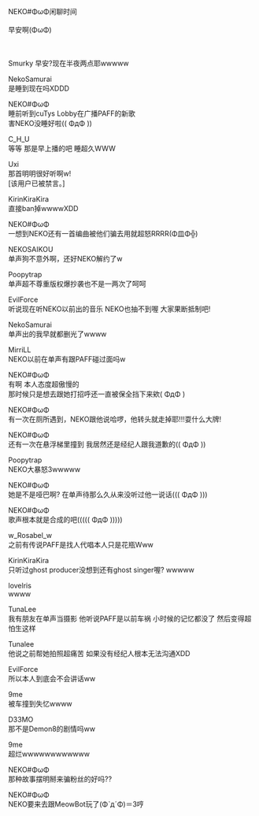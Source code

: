 NEKO#ΦωΦ闲聊时间  
<br/> 
早安啊(ΦωΦ)  

  <br/>
  <br/>
Smurky  
早安?现在半夜两点耶wwwww  

NekoSamurai  
是睡到现在吗XDDD  

NEKO#ΦωΦ  
睡前听到cuTys Lobby在广播PAFF的新歌  
害NEKO没睡好啦(( ΦдΦ ))  

C\_H\_U  
等等 那是早上播的吧 睡超久WWW  

Uxi  
那首明明很好听啊w!  
[该用户已被禁言。]

KirinKiraKira  
直接ban掉wwwwXDD  

NEKO#ΦωΦ  
一想到NEKO还有一首编曲被他们骗去用就超怒RRRR(Φ皿Φ╬)  

NEKOSAIKOU  
单声狗不意外啊，还好NEKO解约了w  

Poopytrap  
单声超不尊重版权爆抄袭也不是一两次了呵呵  

EvilForce  
听说现在听NEKO以前出的音乐 NEKO也抽不到喔 大家果断抵制吧!  

NekoSamurai  
单声出的我早就都删光了wwww  

MirriLL  
NEKO以前在单声有跟PAFF碰过面吗w  

NEKO#ΦωΦ  
有啊 本人态度超傲慢的  
那时候只是想去跟她打招呼还一直被保全挡下来欸( ΦдΦ )  

NEKO#ΦωΦ  
有一次在厕所遇到，NEKO跟他说哈啰，他转头就走掉耶!!!耍什么大牌!  

NEKO#ΦωΦ  
还有一次在悬浮梯里撞到 我居然还是经纪人跟我道歉的(( ΦдΦ ))  

Poopytrap  
NEKO大暴怒3wwwww  

NEKO#ΦωΦ  
她是不是哑巴啊? 在单声待那么久从来没听过他一说话((( ΦдΦ )))  

NEKO#ΦωΦ  
歌声根本就是合成的吧((((( ΦдΦ )))))  

w\_Rosabel\_w  
之前有传说PAFF是找人代唱本人只是花瓶Www  

KirinKiraKira  
只听过ghost producer没想到还有ghost singer喔? wwwww  

lovelris  
wwww  

TunaLee  
我有朋友在单声当摄影 他听说PAFF是以前车祸 小时候的记忆都没了 然后变得超怕生这样  

Tunalee  
他说之前帮她拍照超痛苦 如果没有经纪人根本无法沟通XDD  

EvilForce  
所以本人到底会不会讲话ww  

9me  
被车撞到失忆wwww  

D33MO  
那不是Demon8的剧情吗ww  

9me  
超烂wwwwwwwwwwww  

NEKO#ΦωΦ  
那种故事摆明掰来骗粉丝的好吗??  

NEKO#ΦωΦ  
NEKO要来去跟MeowBot玩了(ΦˋдˊΦ)＝З哼